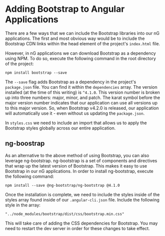 # Adding Bootstrap to Angular Applications

There are a few ways that we can include the Bootstrap libraries into our nG applications. The first and most obvious way would be to include the Bootstrap CDN links within the head element of the project's `index.html` file.

However, in nG applications we can download Bootstrap as a dependency using NPM. To do so, execute the following command in the root directory of the project:

    npm install bootstrap --save

The `--save` flag adds Bootstrap as a dependency in the project's `package.json` file. You can find it within the `dependencies` array. The version installed (at the time of this writing) is `^4.1.0`. This version number is broken up into three numbers: major, minor, and patch. The karat symbol before the major version number indicates that our application can use all versions up to this major version. So, when Bootstrap v4.2.0 is released, our application will automatically use it - even without us updating the `package.json`.

In `styles.css` we need to include an import that allows us to apply the Bootstrap styles globally across our entire application.


## ng-boostrap

As an alternative to the above method of using Bootstrap, you can also leverage ng-bootstrap. ng-bootstrap is a set of components and directives that wrap up the latest version of Bootstrap. This makes it easy to use Bootstrap in our nG applications. In order to install ng-bootstrap, execute the following command:

    npm install --save @ng-bootstrap/ng-bootstrap @4.1.0

Once the installation is complete, we need to include the styles inside of the styles array found inside of our `.angular-cli.json` file. Include the following style in the array:

    "../node_modules/bootstrap/dist/css/bootstrap.min.css"

This will take care of adding the CSS dependencies for Bootstrap. You may need to restart the dev server in order for these changes to take effect.